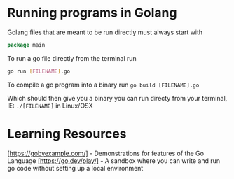 # Running programs in Golang

Golang files that are meant to be run directly must always start with
```go
package main
```

To run a go file directly from the terminal run
```bash
go run [FILENAME].go
```


To compile a go program into a binary run
```go build [FILENAME].go```

Which should then give you a binary you can run directy from your terminal, IE: `./[FILENAME]` in Linux/OSX


# Learning Resources

[https://gobyexample.com/] - Demonstrations for features of the Go Language
[https://go.dev/play/] - A sandbox where you can write and run go code without setting up a local environment